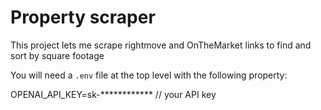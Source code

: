 # Property scraper
This project lets me scrape rightmove and OnTheMarket links to find and sort by square footage

You will need a `.env` file at the top level with the following property: 

OPENAI_API_KEY=sk-************ // your API key

